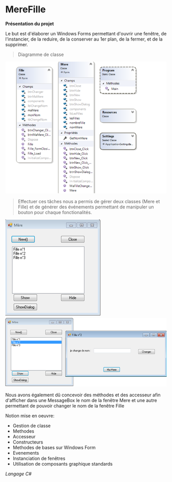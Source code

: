 # MereFille

**Présentation du projet**

Le but est d'élaborer un Windows Forms permettant d'ouvrir une fenêtre, de l'instancier, de la reduire, de la conserver au 1er plan, de la fermer, et de la supprimer.

>Diagramme de classe

![alt text](https://github.com/clurgen/MereFille/blob/master/DiagrammeDeClasseMereFille.PNG)

>Effectuer ces tâches nous a permis de gérer deux classes (Mere et Fille) et de générer des événements permettant de manipuler un bouton pour chaque fonctionalités.

![alt text](https://github.com/clurgen/MereFille/blob/master/MereFilleScreen1.PNG)
![alt text](https://github.com/clurgen/MereFille/blob/master/FenetreFille.PNG)

Nous avons également dû concevoir des méthodes et des accesseur afin d'afficher dans une MessageBox le nom de la fenêtre Mere et une autre permettant de pouvoir changer le nom de la fenêtre Fille

Notion mise en oeuvre:
  - Gestion de classe
  - Methodes
  - Accesseur
  - Constructeurs
  - Methodes de bases sur Windows Form
  - Evenements
  - Instanciation de fenêtres
  - Utilisation de composants graphique standards
  
*Langage C#*
